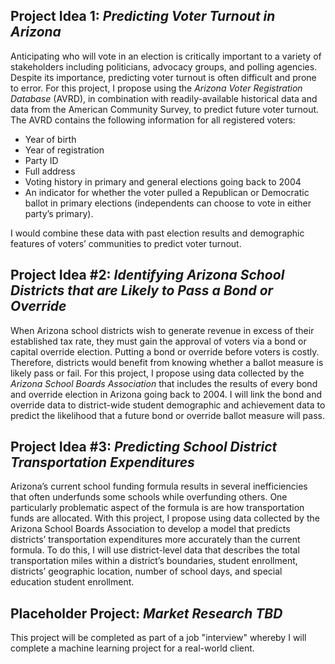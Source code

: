 ## Project Idea 1: *Predicting Voter Turnout in Arizona*



Anticipating who will vote in an election is critically important to a variety of stakeholders including politicians, advocacy groups, and polling agencies.  Despite its importance, predicting voter turnout is often difficult and prone to error.  For this project, I propose using the *Arizona Voter Registration Database* (AVRD), in combination with readily-available historical data and data from the American Community Survey, to predict future voter turnout.  The AVRD contains the following information for all registered voters: 

-	Year of birth
-	Year of registration 
-	Party ID
-	Full address  
-	Voting history in primary and general elections going back to 2004
-	An indicator for whether the voter pulled a Republican or Democratic ballot in primary elections (independents can choose to vote in either party’s primary).

I would combine these data with past election results and demographic features of voters’ communities to predict voter turnout.

## Project Idea #2: *Identifying Arizona School Districts that are Likely to Pass a Bond or Override*

When Arizona school districts wish to generate revenue in excess of their established tax rate, they must gain the approval of voters via a bond or capital override election.  Putting a bond or override before voters is costly.  Therefore, districts would benefit from knowing whether a ballot measure is likely pass or fail.  For this project, I propose using data collected by the *Arizona School Boards Association* that includes the results of every bond and override election in Arizona going back to 2004.  I will link the bond and override data to district-wide student demographic and achievement data to predict the likelihood that a future bond or override ballot measure will pass.

## Project Idea #3: *Predicting School District Transportation Expenditures*

Arizona’s current school funding formula results in several inefficiencies that often underfunds some schools while overfunding others.  One particularly problematic aspect of the formula is are how transportation funds are allocated.  With this project, I propose using data collected by the Arizona School Boards Association to develop a model that predicts districts’ transportation expenditures more accurately than the current formula.  To do this, I will use district-level data that describes the total transportation miles within a district’s boundaries, student enrollment, districts’ geographic location, number of school days, and special education student enrollment.

## Placeholder Project: *Market Research TBD*

This project will be completed as part of a job "interview" whereby I will complete a machine learning project for a real-world client.  



